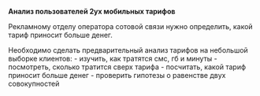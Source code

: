 **Анализ пользователей 2ух мобильных тарифов**

Рекламному отделу оператора сотовой связи нужно определить, какой тариф приносит больше денег.

Необходимо сделать предварительный анализ тарифов на небольшой выборке клиентов:
	- изучить, как тратятся смс, гб и минуты
	- посмотреть, сколько тратится сверх тарифа
	- посчитать, какой тариф приносит больше денег
	- проверить гипотезы о равенстве двух совокупностей
